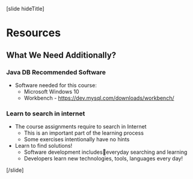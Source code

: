 [slide hideTitle]

# Resources

## What We Need Additionally?

### Java DB Recommended Software

- Software needed for this course:
  - Microsoft Windows 10
  - Workbench - https://dev.mysql.com/downloads/workbench/

### Learn to search in internet

- The course assignments require to search in Internet
  - This is an important part of the learning process
  - Some exercises intentionally have no hints
- Learn to find solutions!
  - Software development includeseveryday searching and learning
  - Developers learn new technologies, tools, languages every day!

[/slide]
